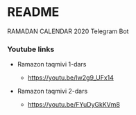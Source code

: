 # README #

RAMADAN CALENDAR 2020 Telegram Bot

### Youtube links ###

-  Ramazon taqmivi 1-dars
    - https://youtu.be/Iw2g9_UFx14

- Ramazon taqmivi 2-dars
    - https://youtu.be/FYuDyGkKVm8